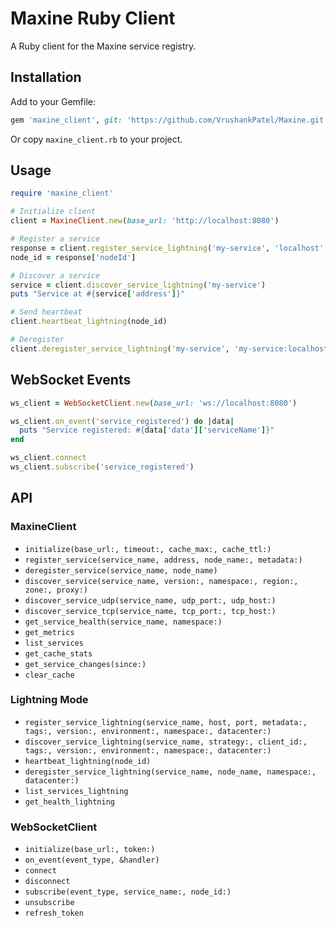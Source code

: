 # Maxine Ruby Client

A Ruby client for the Maxine service registry.

## Installation

Add to your Gemfile:

```ruby
gem 'maxine_client', git: 'https://github.com/VrushankPatel/Maxine.git', glob: 'client-sdk/ruby/*.rb'
```

Or copy `maxine_client.rb` to your project.

## Usage

```ruby
require 'maxine_client'

# Initialize client
client = MaxineClient.new(base_url: 'http://localhost:8080')

# Register a service
response = client.register_service_lightning('my-service', 'localhost', 3000, metadata: { version: '1.0' })
node_id = response['nodeId']

# Discover a service
service = client.discover_service_lightning('my-service')
puts "Service at #{service['address']}"

# Send heartbeat
client.heartbeat_lightning(node_id)

# Deregister
client.deregister_service_lightning('my-service', 'my-service:localhost:3000')
```

## WebSocket Events

```ruby
ws_client = WebSocketClient.new(base_url: 'ws://localhost:8080')

ws_client.on_event('service_registered') do |data|
  puts "Service registered: #{data['data']['serviceName']}"
end

ws_client.connect
ws_client.subscribe('service_registered')
```

## API

### MaxineClient

- `initialize(base_url:, timeout:, cache_max:, cache_ttl:)`
- `register_service(service_name, address, node_name:, metadata:)`
- `deregister_service(service_name, node_name)`
- `discover_service(service_name, version:, namespace:, region:, zone:, proxy:)`
- `discover_service_udp(service_name, udp_port:, udp_host:)`
- `discover_service_tcp(service_name, tcp_port:, tcp_host:)`
- `get_service_health(service_name, namespace:)`
- `get_metrics`
- `list_services`
- `get_cache_stats`
- `get_service_changes(since:)`
- `clear_cache`

### Lightning Mode

- `register_service_lightning(service_name, host, port, metadata:, tags:, version:, environment:, namespace:, datacenter:)`
- `discover_service_lightning(service_name, strategy:, client_id:, tags:, version:, environment:, namespace:, datacenter:)`
- `heartbeat_lightning(node_id)`
- `deregister_service_lightning(service_name, node_name, namespace:, datacenter:)`
- `list_services_lightning`
- `get_health_lightning`

### WebSocketClient

- `initialize(base_url:, token:)`
- `on_event(event_type, &handler)`
- `connect`
- `disconnect`
- `subscribe(event_type, service_name:, node_id:)`
- `unsubscribe`
- `refresh_token`